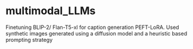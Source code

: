 # multimodal_LLMs
Finetuning BLIP-2/ Flan-T5-xl for caption generation PEFT-LoRA. Used synthetic images generated using a diffusion model and a heuristic based prompting strategy
